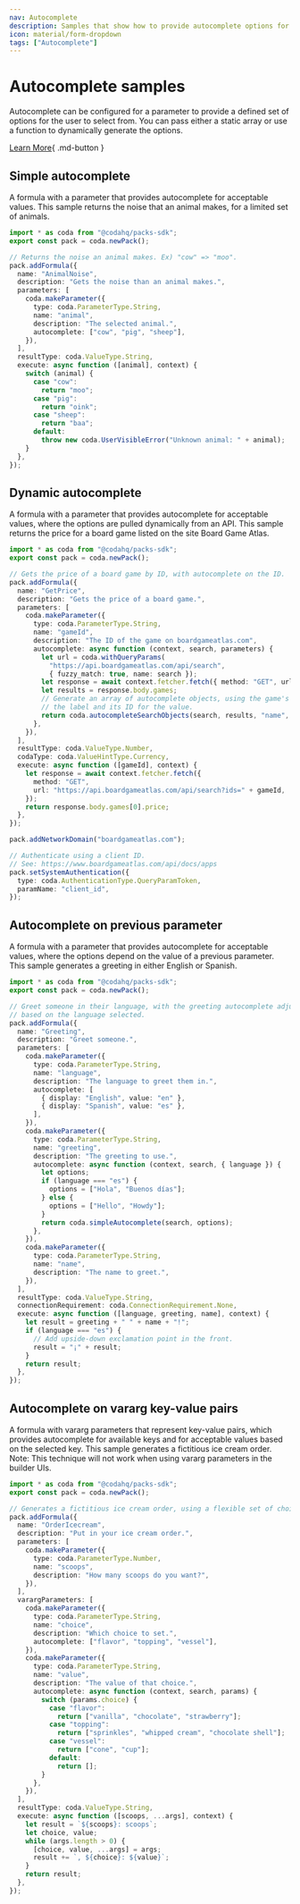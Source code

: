 ```yaml
---
nav: Autocomplete
description: Samples that show how to provide autocomplete options for a parameter.
icon: material/form-dropdown
tags: ["Autocomplete"]
---
```


# Autocomplete samples

Autocomplete can be configured for a parameter to provide a defined set of options for the user to select from. You can pass either a static array or use a function to dynamically generate the options.


[Learn More](../../../guides/basics/parameters/autocomplete){ .md-button }

## Simple autocomplete
A formula with a parameter that provides autocomplete for acceptable values. This sample returns the noise that an animal makes, for a limited set of animals.

```ts
import * as coda from "@codahq/packs-sdk";
export const pack = coda.newPack();

// Returns the noise an animal makes. Ex) "cow" => "moo".
pack.addFormula({
  name: "AnimalNoise",
  description: "Gets the noise than an animal makes.",
  parameters: [
    coda.makeParameter({
      type: coda.ParameterType.String,
      name: "animal",
      description: "The selected animal.",
      autocomplete: ["cow", "pig", "sheep"],
    }),
  ],
  resultType: coda.ValueType.String,
  execute: async function ([animal], context) {
    switch (animal) {
      case "cow":
        return "moo";
      case "pig":
        return "oink";
      case "sheep":
        return "baa";
      default:
        throw new coda.UserVisibleError("Unknown animal: " + animal);
    }
  },
});
```
## Dynamic autocomplete
A formula with a parameter that provides autocomplete for acceptable values, where the options are pulled dynamically from an API. This sample returns the price for a board game listed on the site Board Game Atlas.

```ts
import * as coda from "@codahq/packs-sdk";
export const pack = coda.newPack();

// Gets the price of a board game by ID, with autocomplete on the ID.
pack.addFormula({
  name: "GetPrice",
  description: "Gets the price of a board game.",
  parameters: [
    coda.makeParameter({
      type: coda.ParameterType.String,
      name: "gameId",
      description: "The ID of the game on boardgameatlas.com",
      autocomplete: async function (context, search, parameters) {
        let url = coda.withQueryParams(
          "https://api.boardgameatlas.com/api/search",
          { fuzzy_match: true, name: search });
        let response = await context.fetcher.fetch({ method: "GET", url: url });
        let results = response.body.games;
        // Generate an array of autocomplete objects, using the game's name as
        // the label and its ID for the value.
        return coda.autocompleteSearchObjects(search, results, "name", "id");
      },
    }),
  ],
  resultType: coda.ValueType.Number,
  codaType: coda.ValueHintType.Currency,
  execute: async function ([gameId], context) {
    let response = await context.fetcher.fetch({
      method: "GET",
      url: "https://api.boardgameatlas.com/api/search?ids=" + gameId,
    });
    return response.body.games[0].price;
  },
});

pack.addNetworkDomain("boardgameatlas.com");

// Authenticate using a client ID.
// See: https://www.boardgameatlas.com/api/docs/apps
pack.setSystemAuthentication({
  type: coda.AuthenticationType.QueryParamToken,
  paramName: "client_id",
});
```
## Autocomplete on previous parameter
A formula with a parameter that provides autocomplete for acceptable values, where the options depend on the value of a previous parameter. This sample generates a greeting in either English or Spanish.

```ts
import * as coda from "@codahq/packs-sdk";
export const pack = coda.newPack();

// Greet someone in their language, with the greeting autocomplete adjusting
// based on the language selected.
pack.addFormula({
  name: "Greeting",
  description: "Greet someone.",
  parameters: [
    coda.makeParameter({
      type: coda.ParameterType.String,
      name: "language",
      description: "The language to greet them in.",
      autocomplete: [
        { display: "English", value: "en" },
        { display: "Spanish", value: "es" },
      ],
    }),
    coda.makeParameter({
      type: coda.ParameterType.String,
      name: "greeting",
      description: "The greeting to use.",
      autocomplete: async function (context, search, { language }) {
        let options;
        if (language === "es") {
          options = ["Hola", "Buenos días"];
        } else {
          options = ["Hello", "Howdy"];
        }
        return coda.simpleAutocomplete(search, options);
      },
    }),
    coda.makeParameter({
      type: coda.ParameterType.String,
      name: "name",
      description: "The name to greet.",
    }),
  ],
  resultType: coda.ValueType.String,
  connectionRequirement: coda.ConnectionRequirement.None,
  execute: async function ([language, greeting, name], context) {
    let result = greeting + " " + name + "!";
    if (language === "es") {
      // Add upside-down exclamation point in the front.
      result = "¡" + result;
    }
    return result;
  },
});
```
## Autocomplete on vararg key-value pairs
A formula with vararg parameters that represent key-value pairs, which provides autocomplete for available keys and for acceptable values based on the selected key. This sample generates a fictitious ice cream order. Note: This technique will not work when using vararg parameters in the builder UIs.

```ts
import * as coda from "@codahq/packs-sdk";
export const pack = coda.newPack();

// Generates a fictitious ice cream order, using a flexible set of choices.
pack.addFormula({
  name: "OrderIcecream",
  description: "Put in your ice cream order.",
  parameters: [
    coda.makeParameter({
      type: coda.ParameterType.Number,
      name: "scoops",
      description: "How many scoops do you want?",
    }),
  ],
  varargParameters: [
    coda.makeParameter({
      type: coda.ParameterType.String,
      name: "choice",
      description: "Which choice to set.",
      autocomplete: ["flavor", "topping", "vessel"],
    }),
    coda.makeParameter({
      type: coda.ParameterType.String,
      name: "value",
      description: "The value of that choice.",
      autocomplete: async function (context, search, params) {
        switch (params.choice) {
          case "flavor":
            return ["vanilla", "chocolate", "strawberry"];
          case "topping":
            return ["sprinkles", "whipped cream", "chocolate shell"];
          case "vessel":
            return ["cone", "cup"];
          default:
            return [];
        }
      },
    }),
  ],
  resultType: coda.ValueType.String,
  execute: async function ([scoops, ...args], context) {
    let result = `${scoops}: scoops`;
    let choice, value;
    while (args.length > 0) {
      [choice, value, ...args] = args;
      result += `, ${choice}: ${value}`;
    }
    return result;
  },
});
```

